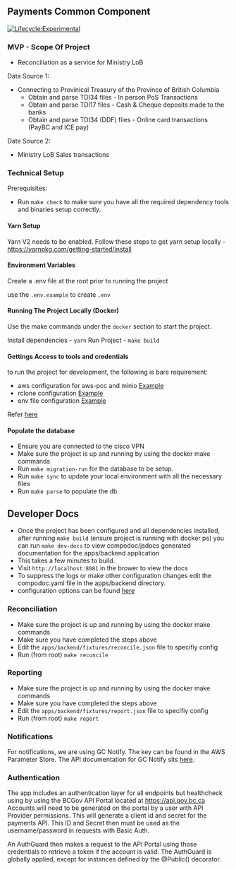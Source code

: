 ## Payments Common Component

[![Lifecycle:Experimental](https://img.shields.io/badge/Lifecycle-Experimental-339999)](Redirect-URL)

### MVP - Scope Of Project

- Reconciliation as a service for Ministry LoB

Data Source 1:

- Connecting to Provinical Treasury of the Province of British Columbia
  - Obtain and parse TDI34 files - In person PoS Transactions
  - Obtain and parse TDI17 files - Cash & Cheque deposits made to the banks
  - Obtain and parse TDI34 (DDF) files - Online card transactions (PayBC and ICE pay)

Date Source 2:

- Ministry LoB Sales transactions

### Technical Setup

Prerequisites:

- Run `make check` to make sure you have all the required dependency tools and binaries setup correctly.

#### Yarn Setup

Yarn V2 needs to be enabled. Follow these steps to get yarn setup locally - https://yarnpkg.com/getting-started/install

#### Environment Variables

Create a .env file at the root prior to running the project

use the `.env.example` to create `.env`

#### Running The Project Locally (Docker)

Use the make commands under the `docker` section to start the project.

Install dependencies - `yarn`
Run Project - `make build`

#### Gettings Access to tools and credentials

to run the project for development, the following is bare requirement:

- aws configuration for aws-pcc and minio [Example](./.config/credentials.example)
- rclone configuration [Example](./.config/rclone.conf.example)
- env file configuration [Example](./.config/.env.example)

Refer [here](./docs/access.md)

#### Populate the database

- Ensure you are connected to the cisco VPN
- Make sure the project is up and running by using the docker make commands
- Run `make migration-run` for the database to be setup.
- Run `make sync` to update your local environment with all the necessary files
- Run `make parse` to populate the db

## Developer Docs

- Once the project has been configured and all dependencies installed, after running `make build` (ensure project is running with docker ps) you can run `make dev-docs` to view compodoc/jsdocs generated documentation for the apps/backend application
- This takes a few minutes to build.
- Visit `http://localhost:8081` in the brower to view the docs
- To suppress the logs or make other configuration changes edit the compodoc.yaml file in the apps/backend directory.
- configuration options can be found [here](https://compodoc.app/guides/options.html)

### Reconciliation

- Make sure the project is up and running by using the docker make commands
- Make sure you have completed the steps above
- Edit the `apps/backend/fixtures/reconcile.json` file to specifiy config
- Run (from root) `make reconcile`

### Reporting

- Make sure the project is up and running by using the docker make commands
- Make sure you have completed the steps above
- Edit the `apps/backend/fixtures/report.json` file to specifiy config
- Run (from root) `make report`

### Notifications

For notifications, we are using GC Notify. The key can be found in the AWS Parameter Store.
The API documentation for GC Notify sits [here](https://documentation.notification.canada.ca/en/).

### Authentication

The app includes an authentication layer for all endpoints but healthcheck using by using the BCGov API Portal located at https://api.gov.bc.ca
Accounts will need to be generated on the portal by a user with API Provider permissions. This will generate a client id and secret for the payments API. This ID and Secret then must be used as the username/password in requests with Basic Auth.

An AuthGuard then makes a request to the API Portal using those credentials to retrieve a token if the account is valid. The AuthGuard is globally applied, except for instances defined by the @Public() decorator.
